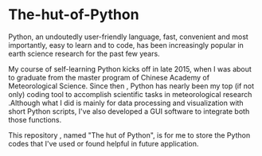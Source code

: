 # The-hut-of-Python
Python, an undoutedly user-friendly language, fast, convenient and most importantly, easy to learn and to code, has been increasingly popular in earth science research for the past few years. 

My course of self-learning Python kicks off in late 2015,  when I was about to graduate from the master program of Chinese Academy of Meteorological Science. Since then , Python has nearly been my top (if not only) coding tool to accomplish scientific tasks in meteorological research .Although what I did is mainly for data processing and visualization with short Python scripts, I've also developed a GUI software to integrate both those functions.

This repository , named "The hut of Python", is for me to store the Python codes that I've used or found helpful in future application.
